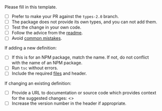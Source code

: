 Please fill in this template.

- [ ] Prefer to make your PR against the `types-2.0` branch.
- [ ] The package does not provide its own types, and you can not add them.
- [ ] Test the change in your own code.
- [ ] Follow the advice from the [readme](https://github.com/DefinitelyTyped/DefinitelyTyped#make-a-pull-request).
- [ ] Avoid [common mistakes](https://github.com/DefinitelyTyped/DefinitelyTyped#common-mistakes).

If adding a new definition:
- [ ] If this is for an NPM package, match the name. If not, do not conflict with the name of an NPM package.
- [ ] Run `tsc` without errors.
- [ ] Include the required [files](https://github.com/DefinitelyTyped/DefinitelyTyped#create-a-new-package) and header.

If changing an existing definition:
- [ ] Provide a URL to  documentation or source code which provides context for the suggested changes: <<url here>>
- [ ] Increase the version number in the header if appropriate.
